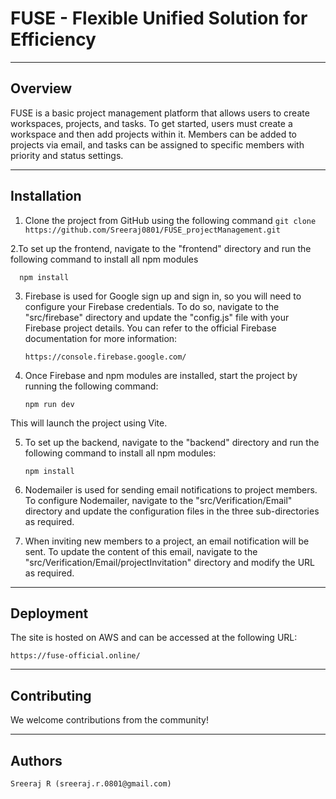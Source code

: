 # FUSE - Flexible Unified Solution for Efficiency

---

## Overview
FUSE is a basic project management platform that allows users to create workspaces, projects, and tasks. To get started, users must create a workspace and then add projects within it. Members can be added to projects via email, and tasks can be assigned to specific members with priority and status settings. 

---

## Installation
1. Clone the project from GitHub using the following command
    `git clone https://github.com/Sreeraj0801/FUSE_projectManagement.git `

2.To set up the frontend, navigate to the "frontend" directory and run the following command to install all npm modules

      npm install

3. Firebase is used for Google sign up and sign in, so you will need to configure your Firebase credentials. To do so, navigate to the "src/firebase" directory and update the "config.js" file with your Firebase project details. You can refer to the official Firebase documentation for more information: 

       https://console.firebase.google.com/

4. Once Firebase and npm modules are installed, start the project by running the following command:
    
       npm run dev

This will launch the project using Vite.

5. To set up the backend, navigate to the "backend" directory and run the following command to install all npm modules:
    
       npm install

6. Nodemailer is used for sending email notifications to project members. To configure Nodemailer, navigate to the "src/Verification/Email" directory and update the configuration files in the three sub-directories as required.

7. When inviting new members to a project, an email notification will be sent. To update the content of this email, navigate to the "src/Verification/Email/projectInvitation" directory and modify the URL as required.

---


## Deployment
The site is hosted on AWS and can be accessed at the following URL:
    
    https://fuse-official.online/

---


## Contributing
We welcome contributions from the community!

---


## Authors
    Sreeraj R (sreeraj.r.0801@gmail.com)
